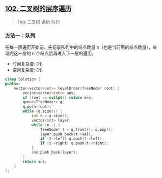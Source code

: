 ## [102. 二叉树的层序遍历](https://leetcode-cn.com/problems/binary-tree-level-order-traversal/)

> Tag: 二叉树 遍历 队列

### 方法一：队列

在每一层遍历开始前，先记录队列中的结点数量 n（也是当前层的结点数量），处理完这一层的 n 个结点后再进入下一层的遍历。

* 时间复杂度: ${O()}$
* 空间复杂度: ${O()}$
```cpp
class Solution {
public:
    vector<vector<int>> levelOrder(TreeNode* root) {
        vector<vector<int>> ans;
        if (root == nullptr) return ans;
        queue<TreeNode*> q;
        q.push(root);
        while (q.size()) {
            int n = q.size();
            vector<int> layer;
            while (n--) {
                TreeNode* t = q.front(); q.pop();
                layer.push_back(t->val);
                if (t->left) q.push(t->left);
                if (t->right) q.push(t->right);
            }
            ans.push_back(layer);
        }
        return ans;
    }
};
```
